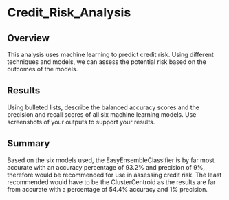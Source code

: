 # Credit_Risk_Analysis

## Overview
This analysis uses machine learning to predict credit risk. Using different techniques and models, we can assess the potential risk based on the outcomes of the models.

## Results
Using bulleted lists, describe the balanced accuracy scores and the precision and recall scores of all six machine learning models. Use screenshots of your outputs to support your results.


## Summary
Based on the six models used, the EasyEnsembleClassifier is by far most accurate with an accuracy percentage of 93.2% and precision of 9%, therefore would be recommended for use in assessing credit risk. The least recommended would have to be the ClusterCentroid as the results are far from accurate with a percentage of 54.4% accuracy and 1% precision.
